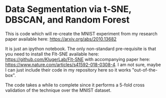 # Data Segmentation via t-SNE, DBSCAN, and Random Forest

This is code which will re-create the MNIST experiment from my research paper available here: https://arxiv.org/abs/2010.13682

It is just an ipython notebook. The only non-standard pre-requisite is that you need to install the FIt-SNE available here: https://github.com/KlugerLab/FIt-SNE with accompanying paper here: https://www.nature.com/articles/s41592-018-0308-4. I am not sure, maybe I can just include their code in my repository here so it works "out-of-the-box".

The code takes a while to complete since it performs a 5-fold cross validation of the technique over the MNIST dataset.
